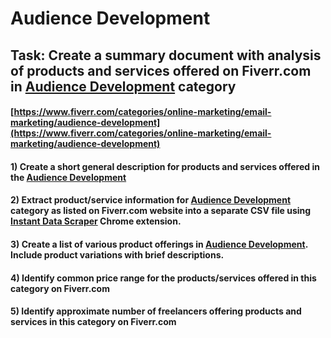 # Audience Development
## Task: Create a summary document with analysis of products and services offered on Fiverr.com in [Audience Development](https://www.fiverr.com/categories/online-marketing/email-marketing/audience-development) category
#### [https://www.fiverr.com/categories/online-marketing/email-marketing/audience-development](https://www.fiverr.com/categories/online-marketing/email-marketing/audience-development)
#### 1) Create a short general description for products and services offered in the [Audience Development](https://www.fiverr.com/categories/online-marketing/email-marketing/audience-development)
#### 2) Extract product/service information for [Audience Development](https://www.fiverr.com/categories/online-marketing/email-marketing/audience-development) category as listed on Fiverr.com website into a separate CSV file using [Instant Data Scraper](https://chrome.google.com/webstore/detail/instant-data-scraper/ofaokhiedipichpaobibbnahnkdoiiah) Chrome extension.
#### 3) Create a list of various product offerings in [Audience Development](https://www.fiverr.com/categories/online-marketing/email-marketing/audience-development). Include product variations with brief descriptions.
#### 4) Identify common price range for the products/services offered in this category on Fiverr.com
#### 5) Identify approximate number of freelancers offering products and services in this category on Fiverr.com

